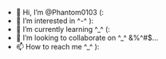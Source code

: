 - 👋 Hi, I’m @Phantom0103 (:
- 👀 I’m interested in ^-^ ):
- 🌱 I’m currently learning ^_^ (:
- 💞️ I’m looking to collaborate on ^_^ &%^#$...
- 📫 How to reach me ^_^ ):

<!---
Phantom0103/Phantom0103 is a ✨ special ✨ repository because its `README.md` (this file) appears on your GitHub profile.
You can click the Preview link to take a look at your changes.
--->
